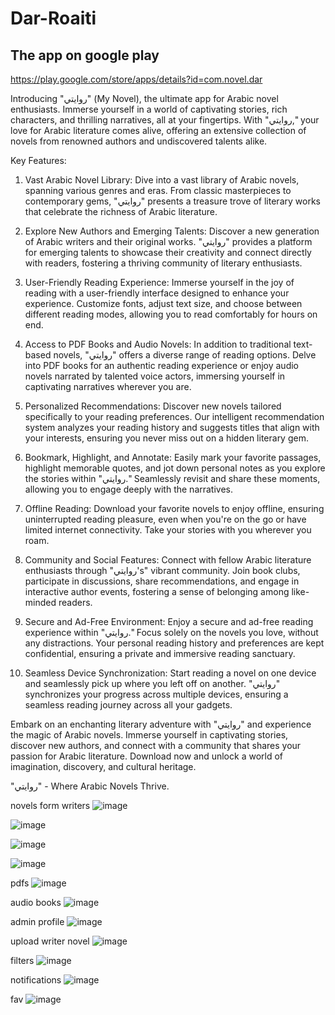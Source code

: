 # Dar-Roaiti

## The app on google play
https://play.google.com/store/apps/details?id=com.novel.dar

Introducing "روايتي" (My Novel), the ultimate app for Arabic novel enthusiasts. Immerse yourself in a world of captivating stories, rich characters, and thrilling narratives, all at your fingertips. With "روايتي," your love for Arabic literature comes alive, offering an extensive collection of novels from renowned authors and undiscovered talents alike.

Key Features:

1. Vast Arabic Novel Library: Dive into a vast library of Arabic novels, spanning various genres and eras. From classic masterpieces to contemporary gems, "روايتي" presents a treasure trove of literary works that celebrate the richness of Arabic literature.

2. Explore New Authors and Emerging Talents: Discover a new generation of Arabic writers and their original works. "روايتي" provides a platform for emerging talents to showcase their creativity and connect directly with readers, fostering a thriving community of literary enthusiasts.

3. User-Friendly Reading Experience: Immerse yourself in the joy of reading with a user-friendly interface designed to enhance your experience. Customize fonts, adjust text size, and choose between different reading modes, allowing you to read comfortably for hours on end.

4. Access to PDF Books and Audio Novels: In addition to traditional text-based novels, "روايتي" offers a diverse range of reading options. Delve into PDF books for an authentic reading experience or enjoy audio novels narrated by talented voice actors, immersing yourself in captivating narratives wherever you are.

5. Personalized Recommendations: Discover new novels tailored specifically to your reading preferences. Our intelligent recommendation system analyzes your reading history and suggests titles that align with your interests, ensuring you never miss out on a hidden literary gem.

6. Bookmark, Highlight, and Annotate: Easily mark your favorite passages, highlight memorable quotes, and jot down personal notes as you explore the stories within "روايتي." Seamlessly revisit and share these moments, allowing you to engage deeply with the narratives.

7. Offline Reading: Download your favorite novels to enjoy offline, ensuring uninterrupted reading pleasure, even when you're on the go or have limited internet connectivity. Take your stories with you wherever you roam.

8. Community and Social Features: Connect with fellow Arabic literature enthusiasts through "روايتي's" vibrant community. Join book clubs, participate in discussions, share recommendations, and engage in interactive author events, fostering a sense of belonging among like-minded readers.

9. Secure and Ad-Free Environment: Enjoy a secure and ad-free reading experience within "روايتي." Focus solely on the novels you love, without any distractions. Your personal reading history and preferences are kept confidential, ensuring a private and immersive reading sanctuary.

10. Seamless Device Synchronization: Start reading a novel on one device and seamlessly pick up where you left off on another. "روايتي" synchronizes your progress across multiple devices, ensuring a seamless reading journey across all your gadgets.

Embark on an enchanting literary adventure with "روايتي" and experience the magic of Arabic novels. Immerse yourself in captivating stories, discover new authors, and connect with a community that shares your passion for Arabic literature. Download now and unlock a world of imagination, discovery, and cultural heritage.

"روايتي" - Where Arabic Novels Thrive.

novels form writers
![image](https://github.com/Ashmaawy/Dar-Roaiti/assets/100779215/2b211c2f-59d1-48f7-9be8-ea4f83e7bf2f)

![image](https://github.com/Ashmaawy/Dar-Roaiti/assets/100779215/ed4cb7f3-60df-44f6-86dd-8ff07f3fb8dc)

![image](https://github.com/Ashmaawy/Dar-Roaiti/assets/100779215/f2f1dda8-7759-436d-a83f-ef4781b47248)

![image](https://github.com/Ashmaawy/Dar-Roaiti/assets/100779215/f8628608-86c4-4d95-b217-6a712586b97a)

pdfs
![image](https://github.com/Ashmaawy/Dar-Roaiti/assets/100779215/b8e23da6-44aa-4df3-bc93-eebf3fa5a7c2)

audio books
![image](https://github.com/Ashmaawy/Dar-Roaiti/assets/100779215/6c7557c6-9a2d-492e-b86b-8e5f9c124fc3)

admin profile
![image](https://github.com/Ashmaawy/Dar-Roaiti/assets/100779215/d3cb9a8f-4efb-48f5-ba6c-83bfcdbc6573)

upload writer novel
![image](https://github.com/Ashmaawy/Dar-Roaiti/assets/100779215/a04a3519-742d-4535-9663-3f8af8015a76)

filters
![image](https://github.com/Ashmaawy/Dar-Roaiti/assets/100779215/d39bdba6-6bd1-4577-b3ea-b4166f5d5113)

notifications
![image](https://github.com/Ashmaawy/Dar-Roaiti/assets/100779215/34c3db87-b2a1-4baf-86d6-6ec7294d8f75)

fav
![image](https://github.com/Ashmaawy/Dar-Roaiti/assets/100779215/a07358c8-77d1-4d7c-a886-5c229de5bb85)

